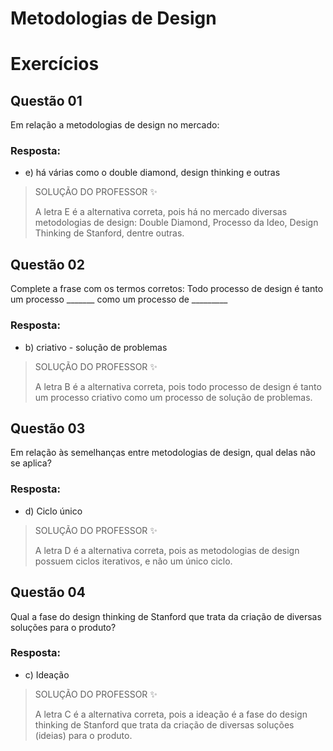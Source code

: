 # Metodologias de Design

# Exercícios


## Questão 01
Em relação a metodologias de design no mercado:

### Resposta:
- e) há várias como o double diamond, design thinking e outras

> SOLUÇÃO DO PROFESSOR ✨
>
> A letra E é a alternativa correta, pois há no mercado diversas metodologias de design: Double Diamond, Processo da Ideo, Design Thinking de Stanford, dentre outras.


## Questão 02
Complete a frase com os termos corretos: Todo processo de design é tanto um processo _______ como um processo de _________

### Resposta:
- b) criativo - solução de problemas

> SOLUÇÃO DO PROFESSOR ✨
>
> A letra B é a alternativa correta, pois todo processo de design é tanto um processo criativo como um processo de solução de problemas.


## Questão 03
Em relação às semelhanças entre metodologias de design, qual delas não se aplica?

### Resposta:
- d) Ciclo único

> SOLUÇÃO DO PROFESSOR ✨
>
> A letra D é a alternativa correta, pois as metodologias de design possuem ciclos iterativos, e não um único ciclo.


## Questão 04
Qual a fase do design thinking de Stanford que trata da criação de diversas soluções para o produto?

### Resposta:
- c) Ideação

> SOLUÇÃO DO PROFESSOR ✨
>
> A letra C é a alternativa correta, pois a ideação é a fase do design thinking de Stanford que trata da criação de diversas soluções (ideias) para o produto.

